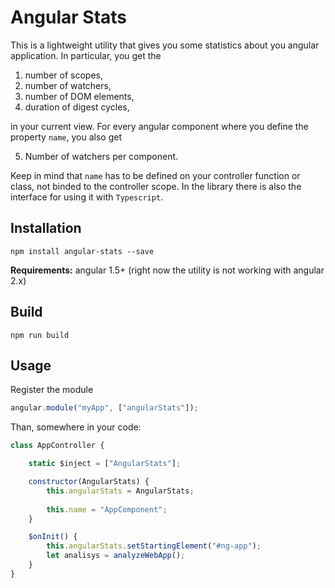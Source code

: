 Angular Stats
=========

This is a lightweight utility that gives you some statistics about you angular application. In particular, you get the 

1. number of scopes,
2. number of watchers,
3. number of DOM elements,
4. duration of digest cycles,

in your current view. For every angular component where you define the property ``name``, you also get 

5. Number of watchers per component.

Keep in mind that ``name`` has to be defined on your controller function or class, not binded to the controller scope. In the library there is also the interface for using it with ``Typescript``.

## Installation

``npm install angular-stats --save``

**Requirements:** angular 1.5+ (right now the utility is not working with angular 2.x)

## Build

``npm run build``

## Usage

Register the module

```javascript
angular.module("myApp", ["angularStats"]);
```

Than, somewhere in your code:
 
```javascript
class AppController {

	static $inject = ["AngularStats"];

	constructor(AngularStats) {
	    this.angularStats = AngularStats;
	    
		this.name = "AppComponent";
	}

	$onInit() {
	    this.angularStats.setStartingElement("#ng-app");
	    let analisys = analyzeWebApp();
	}
} 
``` 